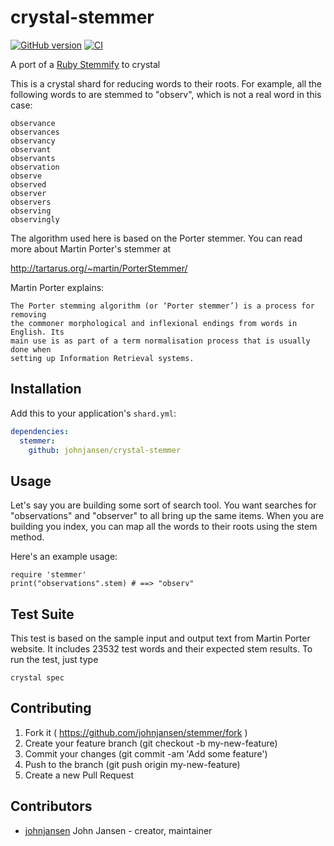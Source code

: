 # crystal-stemmer

[![GitHub version](https://badge.fury.io/gh/johnjansen%2Fcrystal-stemmer.svg)](http://badge.fury.io/gh/johnjansen%2Fcrystal-stemmer)
[![CI](https://travis-ci.org/johnjansen/crystal-stemmer.svg?branch=master)](https://travis-ci.org/johnjansen/crystal-stemmer)

A port of a [Ruby Stemmify](https://github.com/raypereda/stemmify) to crystal

This is a crystal shard for reducing words to their roots. For example, all the
following words to are stemmed to "observ", which is not a real word
in this case:
```
observance
observances
observancy
observant
observants
observation
observe
observed
observer
observers
observing
observingly
```

The algorithm used here is based on the Porter stemmer.
You can read more about Martin Porter's stemmer at 

http://tartarus.org/~martin/PorterStemmer/

Martin Porter explains:

```
The Porter stemming algorithm (or ‘Porter stemmer’) is a process for removing
the commoner morphological and inflexional endings from words in English. Its
main use is as part of a term normalisation process that is usually done when
setting up Information Retrieval systems.
```

## Installation

Add this to your application's `shard.yml`:

```yaml
dependencies:
  stemmer:
    github: johnjansen/crystal-stemmer
```


## Usage

Let's say you are building some sort of search tool. You want
searches for "observations" and "observer" to all bring up
the same items. When you are building you index, you can
map all the words to their roots using the stem method.

Here's an example usage:

```
require 'stemmer'
print("observations".stem) # ==> "observ"
```

## Test Suite

This test is based on the sample input and output text from Martin Porter
website. It includes 23532 test words and their expected stem results.
To run the test, just type

```
crystal spec
```

## Contributing

1. Fork it ( https://github.com/johnjansen/stemmer/fork )
2. Create your feature branch (git checkout -b my-new-feature)
3. Commit your changes (git commit -am 'Add some feature')
4. Push to the branch (git push origin my-new-feature)
5. Create a new Pull Request

## Contributors

- [johnjansen](https://github.com/johnjansen) John Jansen - creator, maintainer

